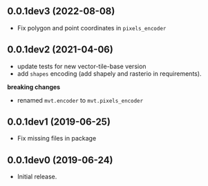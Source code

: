 ## 0.0.1dev3 (2022-08-08)

* Fix polygon and point coordinates in `pixels_encoder`

## 0.0.1dev2 (2021-04-06)

* update tests for new vector-tile-base version
* add `shapes` encoding (add shapely and rasterio in requirements).

**breaking changes**

* renamed `mvt.encoder` to `mvt.pixels_encoder`

## 0.0.1dev1 (2019-06-25)

* Fix missing files in package

## 0.0.1dev0 (2019-06-24)

* Initial release.
